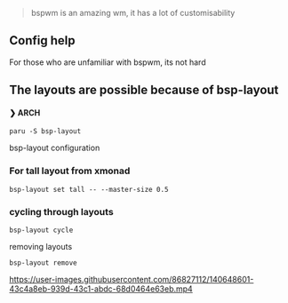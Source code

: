 > bspwm is an amazing wm, it has a lot of customisability

## Config help

For those who are unfamiliar with bspwm, its not hard



## The layouts are possible because of bsp-layout

#### ❯ ARCH

`paru -S bsp-layout`

bsp-layout configuration 

### For tall layout from xmonad

`bsp-layout set tall -- --master-size 0.5`

### cycling through layouts

`bsp-layout cycle`

removing layouts

`bsp-layout remove`

https://user-images.githubusercontent.com/86827112/140648601-43c4a8eb-939d-43c1-abdc-68d0464e63eb.mp4


